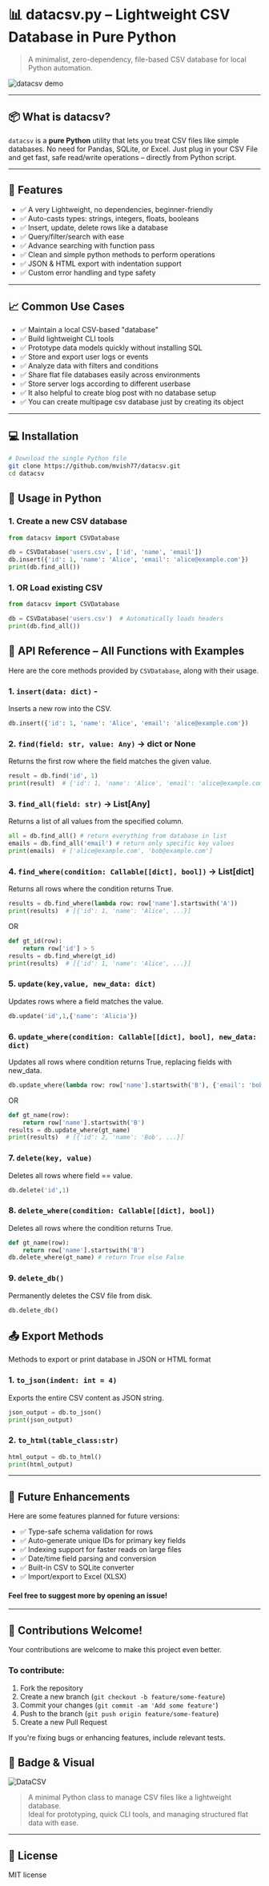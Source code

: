 # 📊 datacsv.py – Lightweight CSV Database in Pure Python

> A minimalist, zero-dependency, file-based CSV database for local Python automation.

![datacsv demo](https://raw.githubusercontent.com/mvish77/datacsv/main/assets/logo.svg)

---

## 📦 What is datacsv?

`datacsv` is a **pure Python** utility that lets you treat CSV files like simple databases. No need for Pandas, SQLite, or Excel. Just plug in your CSV File and get fast, safe read/write operations – directly from Python script.


---

## 🔧 Features

- ✅ A very Lightweight, no dependencies, beginner-friendly
- ✅ Auto-casts types: strings, integers, floats, booleans
- ✅ Insert, update, delete rows like a database
- ✅ Query/filter/search with ease
- ✅ Advance searching with function pass
- ✅ Clean and simple python methods to perform operations
- ✅ JSON & HTML export with indentation support
- ✅ Custom error handling and type safety

---
## 📈 Common Use Cases

- ✅ Maintain a local CSV-based "database"
- ✅ Build lightweight CLI tools
- ✅ Prototype data models quickly without installing SQL
- ✅ Store and export user logs or events
- ✅ Analyze data with filters and conditions
- ✅ Share flat file databases easily across environments
- ✅ Store server logs according to different userbase
- ✅ It also helpful to create blog post with no database setup
- ✅ You can create multipage csv database just by creating its object

---

## 💻 Installation

```bash
# Download the single Python file
git clone https://github.com/mvish77/datacsv.git
cd datacsv
```
## 🐍 Usage in Python
### 1. Create a new CSV database
```python
from datacsv import CSVDatabase

db = CSVDatabase('users.csv', ['id', 'name', 'email'])
db.insert({'id': 1, 'name': 'Alice', 'email': 'alice@example.com'})
print(db.find_all())
```
### 1. OR Load existing CSV
```python
from datacsv import CSVDatabase

db = CSVDatabase('users.csv')  # Automatically loads headers
print(db.find_all())
```

## 🧠 API Reference – All Functions with Examples
Here are the core methods provided by `CSVDatabase`, along with their usage.

### 1. `insert(data: dict)` - 
Inserts a new row into the CSV.
```python
db.insert({'id': 1, 'name': 'Alice', 'email': 'alice@example.com'})
```
### 2. `find(field: str, value: Any)` → dict or None
Returns the first row where the field matches the given value.
```python
result = db.find('id', 1)
print(result)  # {'id': 1, 'name': 'Alice', 'email': 'alice@example.com'}
```
### 3. `find_all(field: str)` → List[Any]
Returns a list of all values from the specified column.
```python
all = db.find_all() # return everything from database in list
emails = db.find_all('email') # return only specific key values
print(emails)  # ['alice@example.com', 'bob@example.com']
```
### 4. `find_where(condition: Callable[[dict], bool])` → List[dict]
Returns all rows where the condition returns True.
```python
results = db.find_where(lambda row: row['name'].startswith('A'))
print(results)  # [{'id': 1, 'name': 'Alice', ...}]
```
OR
```python
def gt_id(row):
    return row['id'] > 5
results = db.find_where(gt_id)
print(results)  # [{'id': 1, 'name': 'Alice', ...}]
```
### 5. `update(key,value, new_data: dict)`
Updates rows where a field matches the value.
```python
db.update('id',1,{'name': 'Alicia'})
```

### 6. `update_where(condition: Callable[[dict], bool], new_data: dict)`
Updates all rows where condition returns True, replacing fields with new_data.
```python
db.update_where(lambda row: row['name'].startswith('B'), {'email': 'bob@newmail.com'})
```
OR
```python
def gt_name(row):
    return row['name'].startswith('B')
results = db.update_where(gt_name)
print(results)  # [{'id': 2, 'name': 'Bob', ...}]
```
### 7. `delete(key, value)`
Deletes all rows where field == value.
```python
db.delete('id',1)
```
### 8. `delete_where(condition: Callable[[dict], bool])`
Deletes all rows where the condition returns True.
```python
def gt_name(row):
    return row['name'].startswith('B')
db.delete_where(gt_name) # return True else False
```
### 9. `delete_db()`
Permanently deletes the CSV file from disk.
```python
db.delete_db()
```
## 📤 Export Methods
Methods to export or print database in JSON or HTML format
### 1. `to_json(indent: int = 4)`
Exports the entire CSV content as JSON string.
```python
json_output = db.to_json()
print(json_output)
```
### 2. `to_html(table_class:str)`
```python
html_output = db.to_html()
print(html_output)
```
---

## 🚀 Future Enhancements

Here are some features planned for future versions:

- ✅ Type-safe schema validation for rows
- ✅ Auto-generate unique IDs for primary key fields
- ✅ Indexing support for faster reads on large files
- ✅ Date/time field parsing and conversion
- ✅ Built-in CSV to SQLite converter
- ✅ Import/export to Excel (XLSX)

#### Feel free to suggest more by opening an issue!
---

## 🤝 Contributions Welcome!

Your contributions are welcome to make this project even better.

### To contribute:

1. Fork the repository
2. Create a new branch (`git checkout -b feature/some-feature`)
3. Commit your changes (`git commit -am 'Add some feature'`)
4. Push to the branch (`git push origin feature/some-feature`)
5. Create a new Pull Request

If you're fixing bugs or enhancing features, include relevant tests.


## 📌 Badge & Visual

![DataCSV](https://img.shields.io/badge/datacsv-csv--database-blueviolet?style=flat-square)

> A minimal Python class to manage CSV files like a lightweight database.  
> Ideal for prototyping, quick CLI tools, and managing structured flat data with ease.
---

## 📜 License
MIT license
